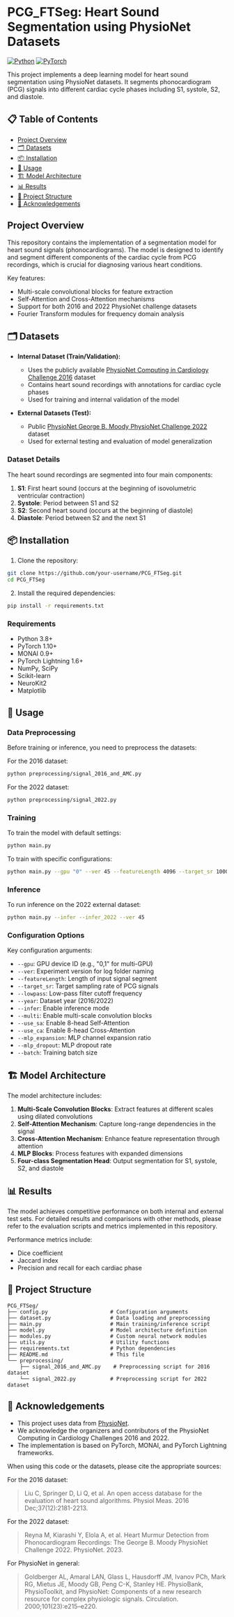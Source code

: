 # PCG_FTSeg: Heart Sound Segmentation using PhysioNet Datasets

[![Python](https://img.shields.io/badge/python-3.8%2B-blue)](https://www.python.org/downloads/)
[![PyTorch](https://img.shields.io/badge/pytorch-1.10%2B-orange)](https://pytorch.org/)

This project implements a deep learning model for heart sound segmentation using PhysioNet datasets. It segments phonocardiogram (PCG) signals into different cardiac cycle phases including S1, systole, S2, and diastole.

## 📋 Table of Contents
- [Project Overview](#project-overview)
- [🗂️ Datasets](#️-datasets)
- [📦 Installation](#-installation)
- [🚀 Usage](#-usage)
- [🏗️ Model Architecture](#️-model-architecture)
- [📊 Results](#-results)
- [📁 Project Structure](#-project-structure)
- [🙏 Acknowledgements](#-acknowledgements)

## Project Overview

This repository contains the implementation of a segmentation model for heart sound signals (phonocardiograms). The model is designed to identify and segment different components of the cardiac cycle from PCG recordings, which is crucial for diagnosing various heart conditions.

Key features:
- Multi-scale convolutional blocks for feature extraction
- Self-Attention and Cross-Attention mechanisms
- Support for both 2016 and 2022 PhysioNet challenge datasets
- Fourier Transform modules for frequency domain analysis

## 🗂️ Datasets

- **Internal Dataset (Train/Validation):**
    - Uses the publicly available [PhysioNet Computing in Cardiology Challenge 2016](https://physionet.org/content/challenge-2016/1.0.0/) dataset
    - Contains heart sound recordings with annotations for cardiac cycle phases
    - Used for training and internal validation of the model

- **External Datasets (Test):**
    - Public [PhysioNet George B. Moody PhysioNet Challenge 2022](https://physionet.org/content/challenge-2022/1.0.0/) dataset
    - Used for external testing and evaluation of model generalization

### Dataset Details

The heart sound recordings are segmented into four main components:
1. **S1**: First heart sound (occurs at the beginning of isovolumetric ventricular contraction)
2. **Systole**: Period between S1 and S2
3. **S2**: Second heart sound (occurs at the beginning of diastole)
4. **Diastole**: Period between S2 and the next S1

## 📦 Installation

1. Clone the repository:
```bash
git clone https://github.com/your-username/PCG_FTSeg.git
cd PCG_FTSeg
```

2. Install the required dependencies:
```bash
pip install -r requirements.txt
```

### Requirements
- Python 3.8+
- PyTorch 1.10+
- MONAI 0.9+
- PyTorch Lightning 1.6+
- NumPy, SciPy
- Scikit-learn
- NeuroKit2
- Matplotlib

## 🚀 Usage

### Data Preprocessing

Before training or inference, you need to preprocess the datasets:

For the 2016 dataset:
```bash
python preprocessing/signal_2016_and_AMC.py
```

For the 2022 dataset:
```bash
python preprocessing/signal_2022.py
```

### Training

To train the model with default settings:
```bash
python main.py
```

To train with specific configurations:
```bash
python main.py --gpu "0" --ver 45 --featureLength 4096 --target_sr 1000 --lowpass "240" --year 2016 --multi --use_sa --use_ca --mlp_expansion 4.0 --mlp_dropout 0.1 --batch 32 --seed 42
```

### Inference

To run inference on the 2022 external dataset:
```bash
python main.py --infer --infer_2022 --ver 45
```

### Configuration Options

Key configuration arguments:
- `--gpu`: GPU device ID (e.g., "0,1" for multi-GPU)
- `--ver`: Experiment version for log folder naming
- `--featureLength`: Length of input signal segment
- `--target_sr`: Target sampling rate of PCG signals
- `--lowpass`: Low-pass filter cutoff frequency
- `--year`: Dataset year (2016/2022)
- `--infer`: Enable inference mode
- `--multi`: Enable multi-scale convolution blocks
- `--use_sa`: Enable 8-head Self-Attention
- `--use_ca`: Enable 8-head Cross-Attention
- `--mlp_expansion`: MLP channel expansion ratio
- `--mlp_dropout`: MLP dropout rate
- `--batch`: Training batch size

## 🏗️ Model Architecture

The model architecture includes:
1. **Multi-Scale Convolution Blocks**: Extract features at different scales using dilated convolutions
2. **Self-Attention Mechanism**: Capture long-range dependencies in the signal
3. **Cross-Attention Mechanism**: Enhance feature representation through attention
4. **MLP Blocks**: Process features with expanded dimensions
5. **Four-class Segmentation Head**: Output segmentation for S1, systole, S2, and diastole

## 📊 Results

The model achieves competitive performance on both internal and external test sets. For detailed results and comparisons with other methods, please refer to the evaluation scripts and metrics implemented in this repository.

Performance metrics include:
- Dice coefficient
- Jaccard index
- Precision and recall for each cardiac phase

## 📁 Project Structure

```
PCG_FTSeg/
├── config.py                    # Configuration arguments
├── dataset.py                   # Data loading and preprocessing
├── main.py                      # Main training/inference script
├── model.py                     # Model architecture definition
├── modules.py                   # Custom neural network modules
├── utils.py                     # Utility functions
├── requirements.txt             # Python dependencies
├── README.md                    # This file
└── preprocessing/
    ├── signal_2016_and_AMC.py    # Preprocessing script for 2016 dataset
    └── signal_2022.py           # Preprocessing script for 2022 dataset
```

## 🙏 Acknowledgements

- This project uses data from [PhysioNet](https://physionet.org/).
- We acknowledge the organizers and contributors of the PhysioNet Computing in Cardiology Challenges 2016 and 2022.
- The implementation is based on PyTorch, MONAI, and PyTorch Lightning frameworks.

When using this code or the datasets, please cite the appropriate sources:

For the 2016 dataset:
> Liu C, Springer D, Li Q, et al. An open access database for the evaluation of heart sound algorithms. Physiol Meas. 2016 Dec;37(12):2181-2213.

For the 2022 dataset:
> Reyna M, Kiarashi Y, Elola A, et al. Heart Murmur Detection from Phonocardiogram Recordings: The George B. Moody PhysioNet Challenge 2022. PhysioNet. 2023.

For PhysioNet in general:
> Goldberger AL, Amaral LAN, Glass L, Hausdorff JM, Ivanov PCh, Mark RG, Mietus JE, Moody GB, Peng C-K, Stanley HE. PhysioBank, PhysioToolkit, and PhysioNet: Components of a new research resource for complex physiologic signals. Circulation. 2000;101(23):e215–e220.
